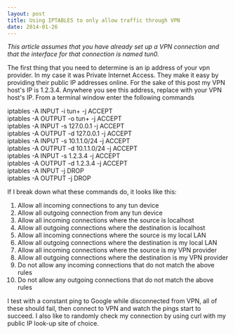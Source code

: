 ```yaml
---
layout: post
title: Using IPTABLES to only allow traffic through VPN
date: 2014-01-26
---
```


*This article assumes that you have already set up a VPN connection and that the interface for that connection is named tun0.*  

The first thing that you need to determine is an ip address of your vpn provider.  In my case it was Private Internet Access.  They make it easy by providing their public IP addresses online.  For the sake of this post my VPN host's IP is 1.2.3.4.  Anywhere you see this address, replace with your VPN host's IP.  From a terminal window enter the following commands  

iptables -A INPUT -i tun+ -j ACCEPT  
iptables -A OUTPUT -o tun+ -j ACCEPT  
iptables -A INPUT -s 127.0.0.1 -j ACCEPT  
iptables -A OUTPUT -d 127.0.0.1 -j ACCEPT  
iptables -A INPUT -s 10.1.1.0/24 -j ACCEPT  
iptables -A OUTPUT -d 10.1.1.0/24 -j ACCEPT  
iptables -A INPUT -s 1.2.3.4 -j ACCEPT  
iptables -A OUTPUT -d 1.2.3.4 -j ACCEPT  
iptables -A INPUT -j DROP  
iptables -A OUTPUT -j DROP  

If I break down what these commands do, it looks like this:  
01. Allow all incoming connections to any tun device  
02. Allow all outgoing connection from any tun device  
03. Allow all incoming connections where the source is localhost  
04. Allow all outgoing connections where the destination is localhost  
05. Allow all incoming connections where the source is my local LAN  
06. Allow all outgoing connections where the destination is my local LAN  
07. Allow all incoming connections where the source is my VPN provider  
08. Allow all outgoing connections where the destination is my VPN provider  
09. Do not allow any incoming connections that do not match the above rules  
10. Do not allow any outgoing connections that do not match the above rules  

I test with a constant ping to Google while disconnected from VPN, all of these should fail, then connect to VPN and watch the pings start to succeed.  I also like to randomly check my connection by using curl with my public IP look-up site of choice.
